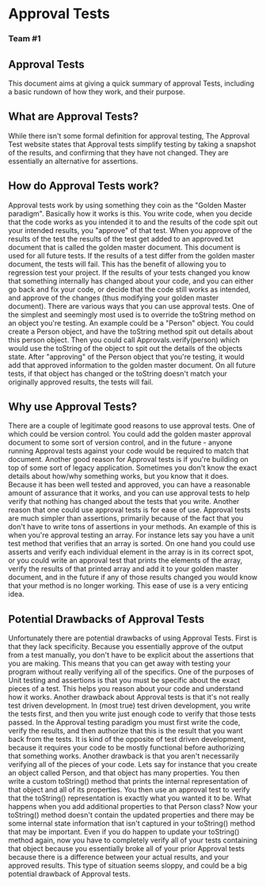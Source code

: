 # Approval Tests
### Team #1

## Approval Tests
This document aims at giving a quick summary of approval Tests, including a basic rundown of how they work, and their purpose.

## What are Approval Tests? 
While there isn't some formal definition for approval testing, The Approval Test website states that Approval tests simplify testing by taking a snapshot of the results, and confirming that they have not changed.   They are essentially an alternative for assertions.

## How do Approval Tests work?
Approval tests work by using something they coin as the "Golden Master paradigm".   Basically how it works is this.  You write code, when you decide that the code works as you intended it to and the results of the code spit out your intended results, you "approve" of that test.   When you approve of the results of the test the results of the test get added to an approved.txt document that is called the golden master document.  This document is used for all future tests.  If the results of a test differ from the golden master document, the tests will fail.  This has the benefit of allowing you to regression test your project.  If the results of your tests changed you know that something internally has changed about your code, and you can either go back and fix your code, or decide that the code still works as intended, and approve of the changes (thus modifying your golden master document).   There are various ways that you can use approval tests.  One of the simplest and seemingly most used is to override the toString method on an object you're testing.  An example could be a "Person" object.  You could create a Person object, and have the toString method spit out details about this person object.  Then you could call Approvals.verify(person) which would use the toString of the object to spit out the details of the objects state.  After "approving" of the Person object that you're testing, it would add that approved information to the golden master document.  On all future tests, if that object has changed or the toString doesn't match your originally approved results, the tests will fail.

## Why use Approval Tests?
There are a couple of legitimate good reasons to use approval tests.  One of which could be version control.  You could add the golden master approval document to some sort of version control, and in the future - anyone running Approval tests against your code would be required to match that document.  Another good reason for Approval tests is if you're building on top of some sort of legacy application.  Sometimes you don't know the exact details about how/why something works, but you know that it does.  Because it has been well tested and approved, you can have a reasonable amount of assurance that it works, and you can use approval tests to help verify that nothing has changed about the tests that you write.  Another reason that one could use approval tests is for ease of use.  Approval tests are much simpler than assertions, primarily because of the fact that you don't have to write tons of assertions in your methods.  An example of this is when you're approval testing an array.  For instance lets say you have a unit test method that verifies that an array is sorted.  On one hand you could use asserts and verify each individual element in the array is in its correct spot, or you could write an approval test that prints the elements of the array, verify the results of that printed array and add it to your golden master document, and in the future if any of those results changed you would know that your method is no longer working.  This ease of use is a very enticing idea.

## Potential Drawbacks of Approval Tests
Unfortunately there are potential drawbacks of using Approval Tests.  First is that they lack specificity.  Because you essentially approve of the output from a test manually, you don't have to be explicit about the assertions that you are making.  This means that you can get away with testing your program without really verifying all of the specifics.  One of the purposes of Unit testing and assertions is that you must be specific about the exact pieces of a test.  This helps you reason about your code and understand how it works.  Another drawback about Approval tests is that it's not really test driven development.  In (most true) test driven development, you write the tests first, and then you write just enough code to verify that those tests passed.  In the Approval testing paradigm you must first write the code, verify the results, and then authorize that this is the result that you want back from the tests.   It is kind of the opposite of test driven development, because it requires your code to be mostly functional before authorizing that something works.  Another drawback is that you aren't necessarily verifying all of the pieces of your code.  Lets say for instance that you create an object called Person, and that object has many properties.  You then write a custom toString() method that prints the internal representation of that object and all of its properties.  You then use an approval test to verify that the toString() representation is exactly what you wanted it to be.  What happens when you add additional properties to that Person class?  Now your toString() method doesn't contain the updated properties and there may be some internal state information that isn't captured in your toString() method that may be important.  Even if you do happen to update your toString() method again, now you have to completely verify all of your tests containing that object because you essentially broke all of your prior Approval tests because there is a difference between your actual results, and your approved results.  This type of situation seems sloppy, and could be a big potential drawback of Approval tests.
